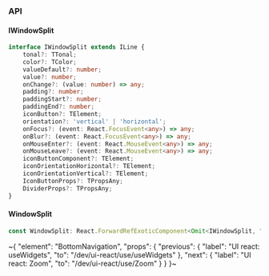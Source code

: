 

### API

#### IWindowSplit

```ts
interface IWindowSplit extends ILine {
    tonal?: TTonal;
    color?: TColor;
    valueDefault?: number;
    value?: number;
    onChange?: (value: number) => any;
    padding?: number;
    paddingStart?: number;
    paddingEnd?: number;
    iconButton?: TElement;
    orientation?: 'vertical' | 'horizontal';
    onFocus?: (event: React.FocusEvent<any>) => any;
    onBlur?: (event: React.FocusEvent<any>) => any;
    onMouseEnter?: (event: React.MouseEvent<any>) => any;
    onMouseLeave?: (event: React.MouseEvent<any>) => any;
    iconButtonComponent?: TElement;
    iconOrientationHorizontal?: TElement;
    iconOrientationVertical?: TElement;
    IconButtonProps?: TPropsAny;
    DividerProps?: TPropsAny;
}
```

#### WindowSplit

```ts
const WindowSplit: React.ForwardRefExoticComponent<Omit<IWindowSplit, "ref"> & React.RefAttributes<unknown>>;
```


~{
  "element": "BottomNavigation",
  "props": {
    "previous": {
      "label": "UI react: useWidgets",
      "to": "/dev/ui-react/use/useWidgets"
    },
    "next": {
      "label": "UI react: Zoom",
      "to": "/dev/ui-react/use/Zoom"
    }
  }
}~
